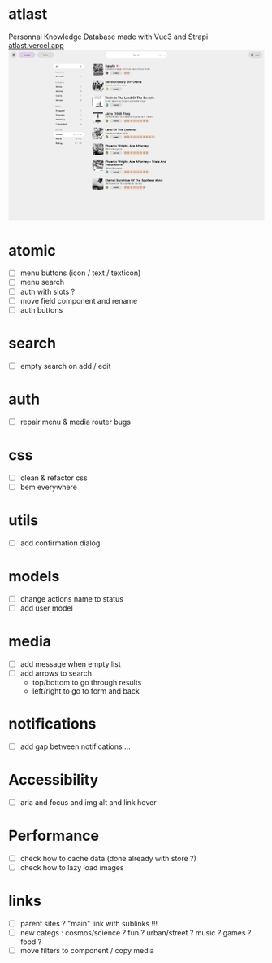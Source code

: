 # atlast
Personnal Knowledge Database made with Vue3 and Strapi
[atlast.vercel.app](https://atlast.vercel.app)
![atlast preview](atlast2.png?raw=true "Atlast preview")

# atomic
- [ ] menu buttons (icon / text / texticon)
- [ ] menu search
- [ ] auth with slots ?
- [ ] move field component and rename
- [ ] auth buttons

# search
- [ ] empty search on add / edit

# auth
- [ ] repair menu & media router bugs 

# css
- [ ] clean & refactor css
- [ ] bem everywhere

# utils
- [ ] add confirmation dialog

# models
- [ ] change actions name to status
- [ ] add user model

# media
- [ ] add message when empty list
- [ ] add arrows to search
  - top/bottom to go through results
  - left/right to go to form and back

# notifications
- [ ] add gap between notifications ...

# Accessibility
- [ ] aria and focus and img alt and link hover

# Performance
- [ ] check how to cache data (done already with store ?)
- [ ] check how to lazy load images

# links
- [ ] parent sites ? "main" link with sublinks !!!
- [ ] new categs : cosmos/science ? fun ? urban/street ? music ? games ? food ?
- [ ] move filters to component / copy media
